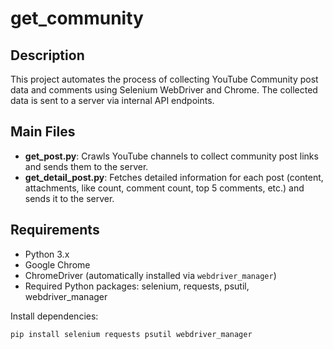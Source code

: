 # get_community

## Description

This project automates the process of collecting YouTube Community post data and comments using Selenium WebDriver and Chrome. The collected data is sent to a server via internal API endpoints.

## Main Files

- **get_post.py**: Crawls YouTube channels to collect community post links and sends them to the server.
- **get_detail_post.py**: Fetches detailed information for each post (content, attachments, like count, comment count, top 5 comments, etc.) and sends it to the server.

## Requirements

- Python 3.x
- Google Chrome
- ChromeDriver (automatically installed via `webdriver_manager`)
- Required Python packages: selenium, requests, psutil, webdriver_manager

Install dependencies:

```sh
pip install selenium requests psutil webdriver_manager
```
